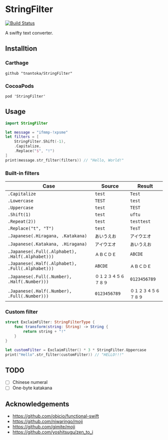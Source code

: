 # StringFilter

[![Build Status](https://travis-ci.org/tnantoka/StringFilter.svg?branch=master)](https://travis-ci.org/tnantoka/StringFilter)

A swifty text converter.

## Installtion

### Carthage

```
github "tnantoka/StringFilter"
```

### CocoaPods

```
pod 'StringFilter'
```

## Usage

```swift
import StringFilter

let message = "ifmmp-!xpsme"
let filters = [
    StringFilter.Shift(-1),
    .Capitalize,
    .Replace("$", "!")
]
print(message.str_filter(filters)) // "Hello, World!"
```

### Built-in filters

Case | Source | Result
--- | --- | ---
`.Capitalize` | `test` | `Test`
`.Lowercase` | `TEST` | `test`
`.Uppercase` | `test` | `TEST`
`.Shift(1)` | `test` | `uftu`
`.Repeat(2))` | `test` | `testtest`
`.Replace("t", "T")` | `test` | `TesT`
`.Japanese(.Hiragana, .Katakana)` | `あいうえお` | `アイウエオ`
`.Japanese(.Katakana, .Hiragana)` | `アイウエオ` | `あいうえお`
`.Japanese(.Full(.Alphabet), .Half(.Alphabet)))` | `ＡＢＣＤＥ` | `ABCDE`
`.Japanese(.Half(.Alphabet), .Full(.Alphabet)))` | `ABCDE` | `ＡＢＣＤＥ`
`.Japanese(.Full(.Number), .Half(.Number)))` | `０１２３４５６７８９` | `0123456789`
`.Japanese(.Half(.Number), .Full(.Number)))` | `0123456789` | `０１２３４５６７８９`

### Custom filter

```swift
struct ExclaimFilter: StringFilterType {
    func transform(string: String) -> String {
        return string + "!"
    }
}

let customFilter = ExclaimFilter() * 3 * StringFilter.Uppercase
print("Hello".str_filter(customFilter)) // "HELLO!!!"
```

## TODO

- [ ] Chinese numeral
- [ ] One-byte katakana 

## Acknowledgements

- https://github.com/objcio/functional-swift
- https://github.com/niwaringo/moji
- https://github.com/gimite/moji
- https://github.com/yoshitsugu/zen_to_i


